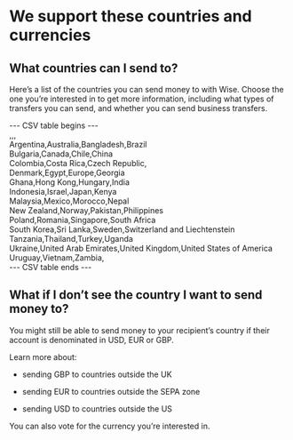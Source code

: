 # We support these countries and currencies  
## What countries can I send to?  
Here’s a list of the countries you can send money to with Wise. Choose the one you’re interested in to get more information, including what types of transfers you can send, and whether you can send business transfers. 


--- CSV table begins ---  
,,,  
Argentina,Australia,Bangladesh,Brazil  
Bulgaria,Canada,Chile,China  
Colombia,Costa Rica,Czech Republic,  
Denmark,Egypt,Europe,Georgia  
Ghana,Hong Kong,Hungary,India  
Indonesia,Israel,Japan,Kenya  
Malaysia,Mexico,Morocco,Nepal  
New Zealand,Norway,Pakistan,Philippines  
Poland,Romania,Singapore,South Africa  
South Korea,Sri Lanka,Sweden,Switzerland and Liechtenstein  
Tanzania,Thailand,Turkey,Uganda  
Ukraine,United Arab Emirates,United Kingdom,United States of America  
Uruguay,Vietnam,Zambia,  
--- CSV table ends ---  


## What if I don’t see the country I want to send money to?

You might still be able to send money to your recipient’s country if their account is denominated in USD, EUR or GBP.

Learn more about: 

  * sending GBP to countries outside the UK

  * sending EUR to countries outside the SEPA zone

  * sending USD to countries outside the US




You can also vote for the currency you’re interested in.